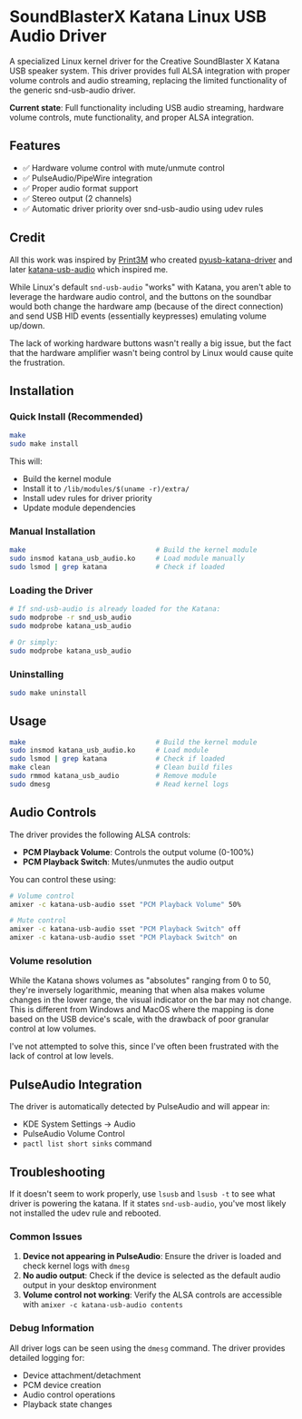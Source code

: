# SoundBlasterX Katana Linux USB Audio Driver

A specialized Linux kernel driver for the Creative SoundBlaster X Katana USB speaker system. This driver provides full ALSA integration with proper volume controls and audio streaming, replacing the limited functionality of the generic snd-usb-audio driver.

**Current state**: Full functionality including USB audio streaming, hardware volume controls, mute functionality, and proper ALSA integration.

## Features

- ✅ Hardware volume control with mute/unmute control
- ✅ PulseAudio/PipeWire integration
- ✅ Proper audio format support
- ✅ Stereo output (2 channels)
- ✅ Automatic driver priority over snd-usb-audio using udev rules


## Credit

All this work was inspired by [Print3M](https://github.com/Print3M) who created [pyusb-katana-driver](https://github.com/Print3M/pyusb-katana-driver) and later [katana-usb-audio](https://github.com/Print3M/katana-usb-audio) which inspired me. 

While Linux's default `snd-usb-audio` "works" with Katana, you aren't able to leverage the hardware audio control, and the buttons on the soundbar would both change the hardware amp (because of the direct connection) and send USB HID events (essentially keypresses) emulating volume up/down. 

The lack of working hardware buttons wasn't really a big issue, but the fact that the hardware amplifier wasn't being control by Linux would cause quite the frustration. 

## Installation

### Quick Install (Recommended)
```bash
make
sudo make install
```

This will:
- Build the kernel module
- Install it to `/lib/modules/$(uname -r)/extra/`
- Install udev rules for driver priority
- Update module dependencies

### Manual Installation
```bash
make                                # Build the kernel module
sudo insmod katana_usb_audio.ko     # Load module manually
sudo lsmod | grep katana            # Check if loaded
```

### Loading the Driver
```bash
# If snd-usb-audio is already loaded for the Katana:
sudo modprobe -r snd_usb_audio
sudo modprobe katana_usb_audio

# Or simply:
sudo modprobe katana_usb_audio
```

### Uninstalling
```bash
sudo make uninstall
```

## Usage

```bash
make                                # Build the kernel module
sudo insmod katana_usb_audio.ko     # Load module
sudo lsmod | grep katana            # Check if loaded
make clean                          # Clean build files
sudo rmmod katana_usb_audio         # Remove module
sudo dmesg                          # Read kernel logs
```

## Audio Controls

The driver provides the following ALSA controls:
- **PCM Playback Volume**: Controls the output volume (0-100%)
- **PCM Playback Switch**: Mutes/unmutes the audio output

You can control these using:
```bash
# Volume control
amixer -c katana-usb-audio sset "PCM Playback Volume" 50%

# Mute control
amixer -c katana-usb-audio sset "PCM Playback Switch" off
amixer -c katana-usb-audio sset "PCM Playback Switch" on
```

### Volume resolution

While the Katana shows volumes as "absolutes" ranging from 0 to 50, they're inversely logarithmic, meaning that when alsa makes volume changes in the lower range, the visual indicator on the bar may not change. This is different from Windows and MacOS where the mapping is done based on the USB device's scale, with the drawback of poor granular control at low volumes.

I've not attempted to solve this, since I've often been frustrated with the lack of control at low levels.

## PulseAudio Integration

The driver is automatically detected by PulseAudio and will appear in:
- KDE System Settings → Audio
- PulseAudio Volume Control
- `pactl list short sinks` command

## Troubleshooting

If it doesn't seem to work properly, use `lsusb` and `lsusb -t` to see what driver is powering the katana. If it states `snd-usb-audio`, you've most likely not installed the udev rule and rebooted.

### Common Issues

1. **Device not appearing in PulseAudio**: Ensure the driver is loaded and check kernel logs with `dmesg`
2. **No audio output**: Check if the device is selected as the default audio output in your desktop environment
3. **Volume control not working**: Verify the ALSA controls are accessible with `amixer -c katana-usb-audio contents`

### Debug Information

All driver logs can be seen using the `dmesg` command. The driver provides detailed logging for:
- Device attachment/detachment
- PCM device creation
- Audio control operations
- Playback state changes

